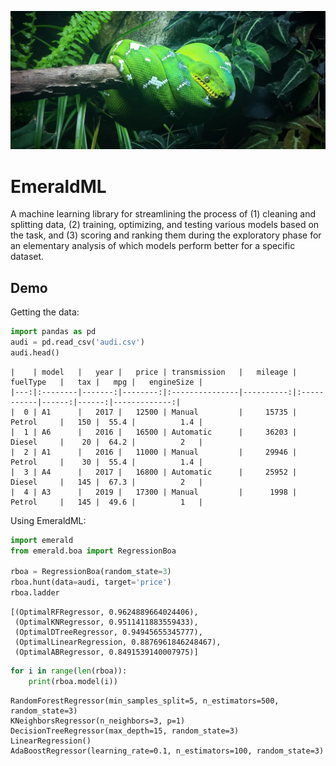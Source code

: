 ![Emerald](emerald.jpg)
# EmeraldML
A machine learning library for streamlining the process of (1) cleaning and splitting data, (2) training, optimizing, and testing various models based on the task, and (3) scoring and ranking them during the exploratory phase for an elementary analysis of which models perform better for a specific dataset.

## Demo
Getting the data:
```python
import pandas as pd
audi = pd.read_csv('audi.csv')
audi.head()
```
```
|    | model   |   year |   price | transmission   |   mileage | fuelType   |   tax |   mpg |   engineSize |
|---:|:--------|-------:|--------:|:---------------|----------:|:-----------|------:|------:|-------------:|
|  0 | A1      |   2017 |   12500 | Manual         |     15735 | Petrol     |   150 |  55.4 |          1.4 |
|  1 | A6      |   2016 |   16500 | Automatic      |     36203 | Diesel     |    20 |  64.2 |          2   |
|  2 | A1      |   2016 |   11000 | Manual         |     29946 | Petrol     |    30 |  55.4 |          1.4 |
|  3 | A4      |   2017 |   16800 | Automatic      |     25952 | Diesel     |   145 |  67.3 |          2   |
|  4 | A3      |   2019 |   17300 | Manual         |      1998 | Petrol     |   145 |  49.6 |          1   |
```

Using EmeraldML:
```python
import emerald
from emerald.boa import RegressionBoa

rboa = RegressionBoa(random_state=3)
rboa.hunt(data=audi, target='price')
rboa.ladder
```
```
[(OptimalRFRegressor, 0.9624889664024406),
 (OptimalKNRegressor, 0.9511411883559433),
 (OptimalDTreeRegressor, 0.94945655345777),
 (OptimalLinearRegression, 0.8876961846248467),
 (OptimalABRegressor, 0.8491539140007975)]
```
```python
for i in range(len(rboa)):
    print(rboa.model(i))
```
```
RandomForestRegressor(min_samples_split=5, n_estimators=500, random_state=3)
KNeighborsRegressor(n_neighbors=3, p=1)
DecisionTreeRegressor(max_depth=15, random_state=3)
LinearRegression()
AdaBoostRegressor(learning_rate=0.1, n_estimators=100, random_state=3)
```

